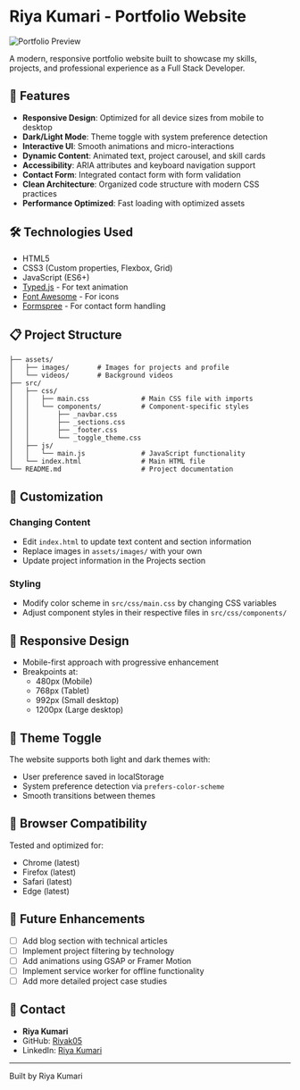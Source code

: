 # Riya Kumari - Portfolio Website

![Portfolio Preview](https://via.placeholder.com/1200x600/2e9257/FFFFFF?text=Riya+Kumari+Portfolio)

A modern, responsive portfolio website built to showcase my skills, projects, and professional experience as a Full Stack Developer.

## 🌟 Features

- **Responsive Design**: Optimized for all device sizes from mobile to desktop
- **Dark/Light Mode**: Theme toggle with system preference detection
- **Interactive UI**: Smooth animations and micro-interactions
- **Dynamic Content**: Animated text, project carousel, and skill cards
- **Accessibility**: ARIA attributes and keyboard navigation support
- **Contact Form**: Integrated contact form with form validation
- **Clean Architecture**: Organized code structure with modern CSS practices
- **Performance Optimized**: Fast loading with optimized assets

## 🛠️ Technologies Used

- HTML5
- CSS3 (Custom properties, Flexbox, Grid)
- JavaScript (ES6+)
- [Typed.js](https://github.com/mattboldt/typed.js/) - For text animation
- [Font Awesome](https://fontawesome.com/) - For icons
- [Formspree](https://formspree.io/) - For contact form handling

## 📋 Project Structure

```
├── assets/
│   ├── images/       # Images for projects and profile
│   └── videos/       # Background videos
├── src/
│   ├── css/
│   │   ├── main.css             # Main CSS file with imports
│   │   └── components/          # Component-specific styles
│   │       ├── _navbar.css
│   │       ├── _sections.css
│   │       ├── _footer.css
│   │       └── _toggle_theme.css
│   ├── js/
│   │   └── main.js              # JavaScript functionality
│   └── index.html               # Main HTML file
└── README.md                    # Project documentation
```

## 🔧 Customization

### Changing Content

- Edit `index.html` to update text content and section information
- Replace images in `assets/images/` with your own
- Update project information in the Projects section

### Styling

- Modify color scheme in `src/css/main.css` by changing CSS variables
- Adjust component styles in their respective files in `src/css/components/`

## 📱 Responsive Design

- Mobile-first approach with progressive enhancement
- Breakpoints at:
  - 480px (Mobile)
  - 768px (Tablet)
  - 992px (Small desktop)
  - 1200px (Large desktop)

## 🌙 Theme Toggle

The website supports both light and dark themes with:

- User preference saved in localStorage
- System preference detection via `prefers-color-scheme`
- Smooth transitions between themes

## 🔄 Browser Compatibility

Tested and optimized for:

- Chrome (latest)
- Firefox (latest)
- Safari (latest)
- Edge (latest)

## 🎯 Future Enhancements

- [ ] Add blog section with technical articles
- [ ] Implement project filtering by technology
- [ ] Add animations using GSAP or Framer Motion
- [ ] Implement service worker for offline functionality
- [ ] Add more detailed project case studies

## 👤 Contact

- **Riya Kumari**
- GitHub: [Riyak05](https://github.com/Riyak05)
- LinkedIn: [Riya Kumari](https://www.linkedin.com/in/riya-kumari-2412a6288/)

---

Built by Riya Kumari
